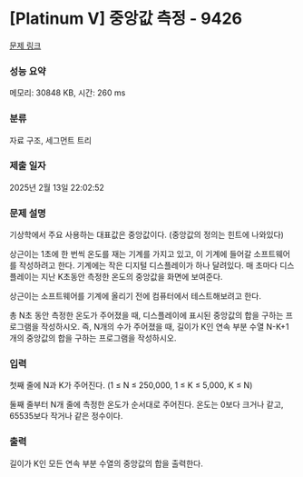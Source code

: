 # [Platinum V] 중앙값 측정 - 9426 

[문제 링크](https://www.acmicpc.net/problem/9426) 

### 성능 요약

메모리: 30848 KB, 시간: 260 ms

### 분류

자료 구조, 세그먼트 트리

### 제출 일자

2025년 2월 13일 22:02:52

### 문제 설명

<p>기상학에서 주요 사용하는 대표값은 중앙값이다. (중앙값의 정의는 힌트에 나와있다)</p>

<p>상근이는 1초에 한 번씩 온도를 재는 기계를 가지고 있고, 이 기계에 들어갈 소프트웨어를 작성하려고 한다. 기계에는 작은 디지털 디스플레이가 하나 달려있다. 매 초마다 디스플레이는 지난 K초동안 측정한 온도의 중앙값을 화면에 보여준다.</p>

<p>상근이는 소프트웨어를 기계에 올리기 전에 컴퓨터에서 테스트해보려고 한다.</p>

<p>총 N초 동안 측정한 온도가 주어졌을 때, 디스플레이에 표시된 중앙값의 합을 구하는 프로그램을 작성하시오. 즉, N개의 수가 주어졌을 때, 길이가 K인 연속 부분 수열 N-K+1개의 중앙값의 합을 구하는 프로그램을 작성하시오.</p>

### 입력 

 <p>첫째 줄에 N과 K가 주어진다. (1 ≤ N ≤ 250,000, 1 ≤ K ≤ 5,000, K ≤ N)</p>

<p>둘째 줄부터 N개 줄에 측정한 온도가 순서대로 주어진다. 온도는 0보다 크거나 같고, 65535보다 작거나 같은 정수이다.</p>

### 출력 

 <p>길이가 K인 모든 연속 부분 수열의 중앙값의 합을 출력한다.</p>

